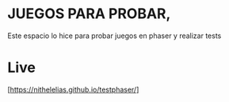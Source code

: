 # JUEGOS PARA PROBAR, 


Este espacio lo hice para probar juegos en phaser y realizar tests

# Live

[https://nithelelias.github.io/testphaser/]